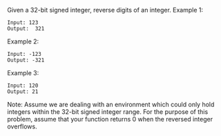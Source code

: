 Given a 32-bit signed integer, reverse digits of an integer.
Example 1:

```
Input: 123
Output:  321
```

Example 2:

```
Input: -123
Output: -321
```

Example 3:

```
Input: 120
Output: 21
```

Note:
Assume we are dealing with an environment which could only hold integers within the 32-bit signed integer range. For the purpose of this problem, assume that your function returns 0 when the reversed integer overflows.